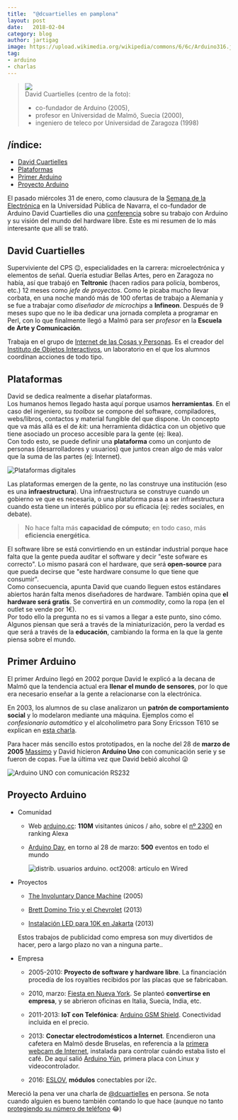 ```yaml
---
title:  "@dcuartielles en pamplona"  
layout: post  
date:   2018-02-04  
category: blog  
author: jartigag
image: https://upload.wikimedia.org/wikipedia/commons/6/6c/Arduino316.jpg
tag:
- arduino  
- charlas  
---
```


> ![](https://upload.wikimedia.org/wikipedia/commons/0/06/Arduino_team_Arduino_Summit_2008.jpg)  
> David Cuartielles (centro de la foto):  
> - co-fundador de Arduino (2005),  
> - profesor en Universidad de Malmö, Suecia (2000),  
> - ingeniero de teleco por Universidad de Zaragoza (1998)

## /índice:

- [David Cuartielles](#david-cuartielles)
- [Plataformas](#plataformas)
- [Primer Arduino](#primer-arduino)
- [Proyecto Arduino](#proyecto-arduino)

El pasado miércoles 31 de enero, como clausura de la [Semana de la Electrónica](https://sites.google.com/view/i2tec/semana-de-la-electronica) en la Universidad Pública de Navarra, el co-fundador de Arduino David Cuartielles dio una [conferencia](https://upnatv.unavarra.es/pub/david-cuartielles-arduino) sobre su trabajo con Arduino y su visión del mundo del hardware libre. Este es mi resumen de lo más interesante que allí se trató.


## David Cuartielles

Superviviente del CPS :wink:, especialidades en la carrera: microelectrónica y elementos de señal. Quería estudiar Bellas Artes, pero en Zaragoza no había, así que trabajó en **Teltronic** (hacen radios para policía, bomberos, etc.) 12 meses como *jefe de proyectos*. Como le picaba mucho llevar corbata, en una noche mandó más de 100 ofertas de trabajo a Alemania y se fue a trabajar como *diseñador de microchips* a **Infineon**. Después de 9 meses supo que no le iba dedicar una jornada completa a programar en Perl, con lo que finalmente llegó a Malmö para ser *profesor* en la **Escuela de Arte y Comunicación**.

Trabaja en el grupo de [Internet de las Cosas y Personas](https://www.mah.se/iotap). Es el creador del [Instituto de Objetos Interactivos](https://ioio.mah.se/), un laboratorio en el que los alumnos coordinan acciones de todo tipo.

## Plataformas

David se dedica realmente a diseñar plataformas.  
Los humanos hemos llegado hasta aquí porque usamos **herramientas**. En el caso del ingeniero, su _toolbox_ se compone del software, compiladores, webs/libros, contactos y material fungible del que dispone. Un concepto que va más allá es el de _kit_: una herramienta didáctica con un objetivo que tiene asociado un proceso accesible para la gente (ej: Ikea).  
Con todo esto, se puede definir una **plataforma** como un conjunto de personas (desarrolladores y usuarios) que juntos crean algo de más valor que la suma de las partes (ej: Internet).

![Plataformas digitales](https://upload.wikimedia.org/wikipedia/commons/7/7c/Conversationprism.jpeg)

Las plataformas emergen de la gente, no las construye una institución (eso es una **infraestructura**). Una infraestructura se construye cuando un gobierno ve que es necesaria, o una plataforma pasa a ser infraestructura cuando esta tiene un interés público por su eficacia (ej: redes sociales, en debate).

> No hace falta más **capacidad de cómputo**; en todo caso, más **eficiencia energética**.

El software libre se está convirtiendo en un estándar industrial porque hace falta que la gente pueda auditar el software y decir "este sofware es correcto". Lo mismo pasará con el hardware, que será **open-source** para que pueda decirse que "este hardware consume lo que tiene que consumir".  
Como consecuencia, apunta David que cuando lleguen estos estándares abiertos harán falta menos diseñadores de hardware. También opina que **el hardware será gratis**. Se convertirá en un *commodity*, como la ropa (en el outlet se vende por 1€).  
Por todo ello la pregunta no es si vamos a llegar a este punto, sino cómo. Algunos piensan que será a través de la miniaturización, pero la verdad es que será a través de la **educación**, cambiando la forma en la que la gente piensa sobre el mundo.

## Primer Arduino

El primer Arduino llegó en 2002 porque David le explicó a la decana de Malmö que la tendencia actual era **llenar el mundo de sensores**, por lo que era necesario enseñar a la gente a relacionarse con la electrónica.

En 2003, los alumnos de su clase analizaron un **patrón de comportamiento social** y lo modelaron mediante una máquina. Ejemplos como el *confesionario automático* y el alcoholímetro para Sony Ericsson T610 se explican en [esta charla](https://youtu.be/1pKxcqNy-5M).

Para hacer más sencillo estos prototipados, en la noche del 28 de **marzo de 2005** [Massimo](https://massimobanzi.com/) y David hicieron **Arduino Uno** con comunicación serie y se fueron de copas. Fue la última vez que David bebió alcohol :stuck_out_tongue_winking_eye:

![Arduino UNO con comunicación RS232](https://upload.wikimedia.org/wikipedia/commons/6/6c/Arduino316.jpg)

## Proyecto Arduino

- Comunidad

	- Web [arduino.cc](https://www.arduino.cc/): **110M** visitantes únicos / año, sobre el [nº 2300](https://www.alexa.com/siteinfo/arduino.cc) en ranking Alexa

    - [Arduino Day](https://day.arduino.cc/), en torno al 28 de marzo: **500** eventos en todo el mundo

		![distrib. usuarios arduino. oct2008: artículo en Wired]({{site.baseurl}}/assets/images/posts/distrib-usuarios-arduino.png)

- Proyectos

	- [The Involuntary Dance Machine](https://youtu.be/l4zwKJhjRNo) (2005)

	- [Brett Domino Trio y el Chevrolet](https://youtu.be/1pKxcqNy-5M?t=1432) (2013)

	- [Instalación LED para 10K en Jakarta](https://youtu.be/SCEsCibAA98) (2013)

	Estos trabajos de publicidad como empresa son muy divertidos de hacer, pero a largo plazo no van a ninguna parte..

- Empresa

	- 2005-2010: **Proyecto de software y hardware libre**. La financiación procedía de los royalties recibidos por las placas que se fabricaban.

	- 2010, marzo: [Fiesta en Nueva York](https://blog.arduino.cc/2010/03/24/arduino-uno-punto-zero-meeting-in-nyc/). Se planteó **convertirse en empresa**, y se abrieron oficinas en Italia, Suecia, India, etc.

	- 2011-2013: **IoT con Telefónica**: [Arduino GSM Shield](https://blog.arduino.cc/2013/03/11/dive-into-the-new-arduino-gsm-shield/). Conectividad incluida en el precio.

	- 2013: **Conectar electrodomésticos a Internet**. Encendieron una cafetera en Malmö desde Bruselas, en referencia a la [primera webcam de Internet](https://youtu.be/a4PX8vksBFU), instalada para controlar cuándo estaba listo el café. De aquí salió [Arduino Yún](https://blog.arduino.cc/2013/05/18/welcome-arduino-yun-the-first-member-of-a-series-of-wifi-products-combining-arduino-with-linux/), primera placa con Linux y videocontrolador. 

	- 2016: [ESLOV](https://blog.arduino.cc/2016/09/28/eslov-is-the-amazing-new-iot-invention-kit-from-arduino/), **módulos** conectables por i2c.

Mereció la pena ver una charla de [@dcuartielles](https://twitter.com/dcuartielles) en persona. Se nota cuando alguien es bueno también contando lo que hace (aunque no tanto [protegiendo su número de teléfono](https://youtu.be/PMOZQgi7K14?t=197) 😂)
